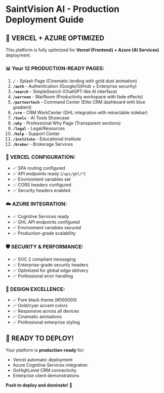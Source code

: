 # SaintVision AI - Production Deployment Guide

## 🚀 VERCEL + AZURE OPTIMIZED

This platform is fully optimized for **Vercel (Frontend) + Azure (AI Services)** deployment.

### 📊 Your 12 PRODUCTION-READY PAGES:

1. **`/`** - Splash Page (Cinematic landing with gold dust animation)
2. **`/auth`** - Authentication (Google/GitHub + Enterprise security)
3. **`/search`** - SimpleSearch (ChatGPT-like AI interface)
4. **`/warroom`** - WarRoom (Productivity workspace with fade effects)
5. **`/partnertech`** - Command Center (Elite CRM dashboard with blue gradient)
6. **`/crm`** - CRM WorkCenter (GHL integration with retractable sidebar)
7. **`/tools`** - AI Tools Showcase
8. **`/why`** - Professional Why Page (Transparent sections)
9. **`/legal`** - Legal/Resources
10. **`/help`** - Support Center
11. **`/institute`** - Educational Institute
12. **`/broker`** - Brokerage Services

### 🔧 VERCEL CONFIGURATION:

- ✅ SPA routing configured
- ✅ API endpoints ready (`/api/ghl/*`)
- ✅ Environment variables set
- ✅ CORS headers configured
- ✅ Security headers enabled

### ☁️ AZURE INTEGRATION:

- ✅ Cognitive Services ready
- ✅ GHL API endpoints configured
- ✅ Environment variables secured
- ✅ Production-grade scalability

### 🛡️ SECURITY & PERFORMANCE:

- ✅ SOC 2 compliant messaging
- ✅ Enterprise-grade security headers
- ✅ Optimized for global edge delivery
- ✅ Professional error handling

### 🎨 DESIGN EXCELLENCE:

- ✅ Pure black theme (#000000)
- ✅ Gold/cyan accent colors
- ✅ Responsive across all devices
- ✅ Cinematic animations
- ✅ Professional enterprise styling

## 🚀 READY TO DEPLOY!

Your platform is **production-ready** for:

- Vercel automatic deployment
- Azure Cognitive Services integration
- GoHighLevel CRM connectivity
- Enterprise client demonstrations

**Push to deploy and dominate!** 💎
